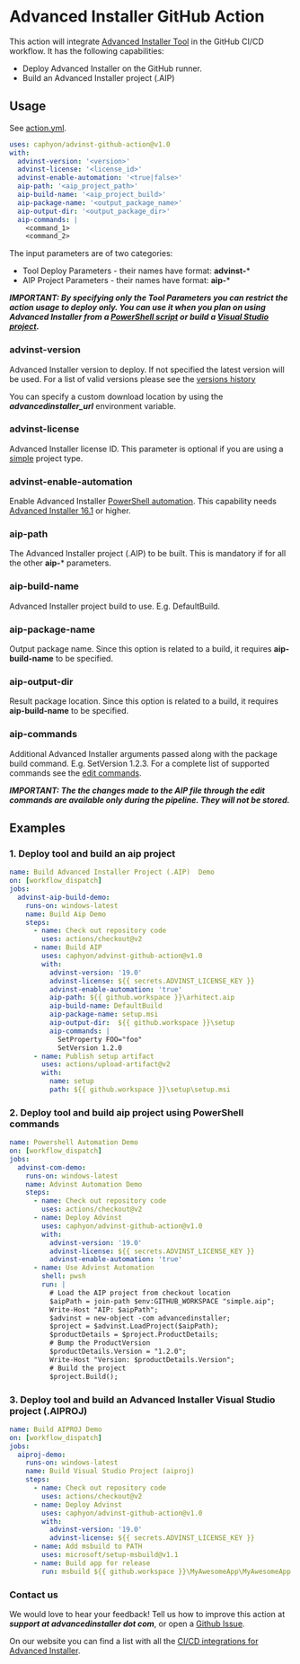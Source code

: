 # Advanced Installer GitHub Action

This action will integrate [Advanced Installer Tool](https://www.advancedinstaller.com) in the GitHub CI/CD workflow. It has the following capabilities:

* Deploy Advanced Installer on the GitHub runner.
* Build an Advanced Installer project (.AIP)

## Usage

See [action.yml](action.yml).

```yml
uses: caphyon/advinst-github-action@v1.0
with:
  advinst-version: '<version>'
  advinst-license: '<license_id>'
  advinst-enable-automation: '<true|false>'
  aip-path: '<aip_project_path>'
  aip-build-name: '<aip_project_build>'
  aip-package-name: '<output_package_name>'
  aip-output-dir: '<output_package_dir>'
  aip-commands: |
    <command_1>
    <command_2>
```

The input parameters are of two categories:

* Tool Deploy Parameters - their names have format: **advinst-***
* AIP Project Parameters - their names have format: **aip-***

***IMPORTANT: By specifying only the Tool Parameters you can restrict the action usage to deploy only. You can use it when you plan on using Advanced Installer from  a [PowerShell script](https://www.advancedinstaller.com/user-guide/powershell-automation.html) or build a [Visual Studio project](https://www.advancedinstaller.com/user-guide/ai-ext-vs-project.html).***

### advinst-version

Advanced Installer version to deploy. If not specified the latest version will be used. For a list of valid versions please see the [versions history](http://www.advancedinstaller.com/version-history.html)

You can specify a custom download location by using the ***advancedinstaller_url*** environment variable.

### advinst-license

Advanced Installer license ID. This parameter is optional if you are using a [simple](https://www.advancedinstaller.com/user-guide/tutorial-simple.html) project type.

### advinst-enable-automation

Enable Advanced Installer [PowerShell automation](https://www.advancedinstaller.com/user-guide/powershell-automation.html). This capability needs [Advanced Installer 16.1](https://www.advancedinstaller.com/release-16.1.html) or higher.

### aip-path

The Advanced Installer project (.AIP) to be built. This is mandatory if for all the other **aip-*** parameters.

### aip-build-name

Advanced Installer project build to use. E.g. DefaultBuild.

### aip-package-name

Output package name. Since this option is related to a build, it requires **aip-build-name** to be specified.

### aip-output-dir

Result package location. Since this option is related to a build, it requires **aip-build-name** to be specified.

### aip-commands

Additional Advanced Installer arguments passed along with the package build command. E.g. SetVersion 1.2.3. For a complete list of supported commands see the [edit commands](https://www.advancedinstaller.com/user-guide/command-line-editing.html).

***IMPORTANT: The the changes made to the AIP file through the edit commands are available only during the pipeline. They will not be stored.***

## Examples

### 1. Deploy tool and build an aip project

```yml
name: Build Advanced Installer Project (.AIP)  Demo
on: [workflow_dispatch]
jobs:
  advinst-aip-build-demo:
    runs-on: windows-latest
    name: Build Aip Demo
    steps:
      - name: Check out repository code
        uses: actions/checkout@v2
      - name: Build AIP
        uses: caphyon/advinst-github-action@v1.0
        with:
          advinst-version: '19.0'
          advinst-license: ${{ secrets.ADVINST_LICENSE_KEY }}
          advinst-enable-automation: 'true'
          aip-path: ${{ github.workspace }}\arhitect.aip
          aip-build-name: DefaultBuild
          aip-package-name: setup.msi
          aip-output-dir:  ${{ github.workspace }}\setup
          aip-commands: |
            SetProperty FOO="foo"
            SetVersion 1.2.0
      - name: Publish setup artifact
        uses: actions/upload-artifact@v2
        with:
          name: setup
          path: ${{ github.workspace }}\setup\setup.msi
```

### 2. Deploy tool and build aip project using PowerShell commands

```yml
name: Powershell Automation Demo
on: [workflow_dispatch]
jobs:
  advinst-com-demo:
    runs-on: windows-latest
    name: Advinst Automation Demo
    steps:
      - name: Check out repository code
        uses: actions/checkout@v2
      - name: Deploy Advinst
        uses: caphyon/advinst-github-action@v1.0
        with:
          advinst-version: '19.0'
          advinst-license: ${{ secrets.ADVINST_LICENSE_KEY }}
          advinst-enable-automation: 'true'
      - name: Use Advinst Automation
        shell: pwsh
        run: |
          # Load the AIP project from checkout location
          $aipPath = join-path $env:GITHUB_WORKSPACE "simple.aip";
          Write-Host "AIP: $aipPath";
          $advinst = new-object -com advancedinstaller;
          $project = $advinst.LoadProject($aipPath);
          $productDetails = $project.ProductDetails;
          # Bump the ProductVersion
          $productDetails.Version = "1.2.0";
          Write-Host "Version: $productDetails.Version";
          # Build the project
          $project.Build();
```

### 3. Deploy tool and build an Advanced Installer Visual Studio project (.AIPROJ)

```yml
name: Build AIPROJ Demo
on: [workflow_dispatch]
jobs:
  aiproj-demo:
    runs-on: windows-latest
    name: Build Visual Studio Project (aiproj)
    steps:
      - name: Check out repository code
        uses: actions/checkout@v2
      - name: Deploy Advinst
        uses: caphyon/advinst-github-action@v1.0
        with:
          advinst-version: '19.0'
          advinst-license: ${{ secrets.ADVINST_LICENSE_KEY }}
      - name: Add msbuild to PATH
        uses: microsoft/setup-msbuild@v1.1
      - name: Build app for release
        run: msbuild ${{ github.workspace }}\MyAwesomeApp\MyAwesomeApp.sln
```

### Contact us

We would love to hear your feedback! Tell us how to improve this  action at ***support at advancedinstaller dot com***, or
open a [Github Issue](https://github.com/Caphyon/advinst-github-action/issues).

On our website you can find a list with all the [CI/CD integrations for Advanced Installer](https://www.advancedinstaller.com/installer-continuous-integration.html).


